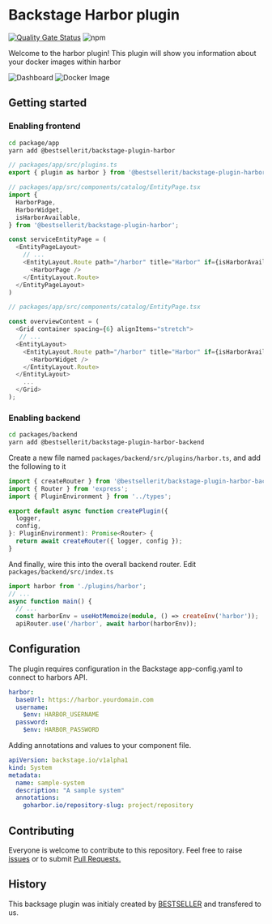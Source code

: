 # Backstage Harbor plugin 
[![Quality Gate Status](https://sonarcloud.io/api/project_badges/measure?project=BESTSELLER_backstage-plugin-harbor&metric=alert_status)](https://sonarcloud.io/dashboard?id=BESTSELLER_backstage-plugin-harbor)
![npm](https://img.shields.io/npm/dt/@bestsellerit/backstage-plugin-harbor)

Welcome to the harbor plugin!
This plugin will show you information about your docker images within harbor

![Dashboard](docs/img/dashboard.png)
![Docker Image](docs/img/widget.png)

## Getting started

### Enabling frontend 
```bash
cd package/app
yarn add @bestsellerit/backstage-plugin-harbor
```
```ts
// packages/app/src/plugins.ts
export { plugin as harbor } from '@bestsellerit/backstage-plugin-harbor';
```
```ts
// packages/app/src/components/catalog/EntityPage.tsx
import {
  HarborPage,
  HarborWidget,
  isHarborAvailable,
} from '@bestsellerit/backstage-plugin-harbor';

const serviceEntityPage = (
  <EntityPageLayout>
    // ...
    <EntityLayout.Route path="/harbor" title="Harbor" if={isHarborAvailable}>
      <HarborPage />
    </EntityLayout.Route>
  </EntityPageLayout>
)
```


```ts
// packages/app/src/components/catalog/EntityPage.tsx

const overviewContent = (
  <Grid container spacing={6} alignItems="stretch">
   // ...
  <EntityLayout>
    <EntityLayout.Route path="/harbor" title="Harbor" if={isHarborAvailable}>
      <HarborWidget />
    </EntityLayout.Route>
  </EntityLayout>
    ...
  </Grid>
);
```

### Enabling backend

```bash
cd packages/backend
yarn add @bestsellerit/backstage-plugin-harbor-backend
```

Create a new file named `packages/backend/src/plugins/harbor.ts`, and add the following to it

```ts
import { createRouter } from '@bestsellerit/backstage-plugin-harbor-backend';
import { Router } from 'express';
import { PluginEnvironment } from '../types';

export default async function createPlugin({
  logger,
  config,
}: PluginEnvironment): Promise<Router> {
  return await createRouter({ logger, config });
}
```

And finally, wire this into the overall backend router. Edit `packages/backend/src/index.ts`

```ts
import harbor from './plugins/harbor';
// ...
async function main() {
  // ...
  const harborEnv = useHotMemoize(module, () => createEnv('harbor'));
  apiRouter.use('/harbor', await harbor(harborEnv));

```


## Configuration
The plugin requires configuration in the Backstage app-config.yaml to connect to harbors API.

```yaml
harbor:
  baseUrl: https://harbor.yourdomain.com
  username: 
    $env: HARBOR_USERNAME
  password:
    $env: HARBOR_PASSWORD

```

Adding annotations and values to your component file.
```yaml
apiVersion: backstage.io/v1alpha1
kind: System
metadata:
  name: sample-system
  description: "A sample system"
  annotations:
    goharbor.io/repository-slug: project/repository
```

## Contributing
Everyone is welcome to contribute to this repository. Feel free to raise [issues](https://github.com/BESTSELLER/backstage-plugin-harbor/issues) or to submit [Pull Requests.](https://github.com/BESTSELLER/backstage-plugin-harbor/pulls)

## History

This backsage plugin was initialy created by [BESTSELLER](https://github.com/BESTSELLER) and transfered to us.

